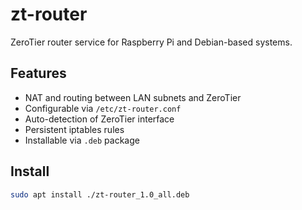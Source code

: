 # zt-router

ZeroTier router service for Raspberry Pi and Debian-based systems.

## Features

- NAT and routing between LAN subnets and ZeroTier
- Configurable via `/etc/zt-router.conf`
- Auto-detection of ZeroTier interface
- Persistent iptables rules
- Installable via `.deb` package

## Install

```bash
sudo apt install ./zt-router_1.0_all.deb
```
